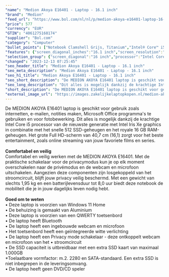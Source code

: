 ```yaml
---
"name": "Medion Akoya E16401 - Laptop - 16.1 inch"
"brand": "Medion"
"feed_url": "https://www.bol.com/nl/nl/p/medion-akoya-e16401-laptop-16-1-inch/9300000065110655"
"price": 577
"currency": "EUR"
"GTIN": "4061275168174"
"supplier": "Bol.com"
"category": "Computer"
"bullet_points": ["Notebook Clamshell Grijs, Titanium","Intel® Core™ i5 i5-1135G7 2,4 GHz","40,9 cm (16.1\") Full HD 1920 x 1080 Pixels IPS LED backlight 16:9","16 GB DDR4-SDRAM 3200 MHz","512 GB SSD","Intel Iris Xe Graphics","Wi-Fi 6 (802.11ax) Bluetooth 5.1","Lithium-Polymeer (LiPo) 8 uur 65 W","Windows 11 Home"]
"features": {"screen_diagonal_inches":"16.1 inch","screen_resolution":"1920 x 1080 Pixels","processor_family":"Intel® Core™ i5","memory_size":"16 GB","memory_type":"DDR4-SDRAM","total_storage_space":"512 GB","operating_system":"Windows 11 Home","width":"370 mm","depth":"245 mm","height":"199 mm","weight":"1,95 kg","graphics_card":"Intel Iris Xe Graphics"}
"selection_group": {"screen_diagonal":"16 inch","processor":"Intel Core i5","changed_price_past_3_days":false,"product_family":"AKOYA"}
"changed": "2023-12-13 07:25:45"
"seo_header_title": "Medion Akoya E16401 - Laptop - 16.1 inch"
"seo_meta_description": "Medion Akoya E16401 - Laptop - 16.1 inch"
"seo_h1_title": "Medion Akoya E16401 - Laptop - 16.1 inch"
"seo_short_description": "De MEDION AKOYA E16401 laptop is geschikt voor gebruik zoals internetten, e-mailen, notities maken, Microsoft Office programma's te gebruiken en voor fotobewerking."
"seo_long_description": "Dit alles is mogelijk dankzij de krachtige Intel Core i5 processor van de nieuwste generatie met Intel Iris Xe graphics in combinatie met het snelle 512 SSD-geheugen en het royale 16 GB RAM-geheugen. Het grote Full HD-scherm van 40,7 cm (16,1) zorgt voor het beste entertainment, zoals online streaming van jouw favoriete films en series. <br /> <br /> <b>Comfortabel en veilig</b> <br />Comfortabel en veilig werken met de MEDION AKOYA E16401. Met de praktische schakelaar voor de privacymodus kun je op elk moment overschakelen naar de privémodus en de webcam en microfoon uitschakelen. Aangezien deze componenten zijn losgekoppeld van het stroomcircuit, blijft jouw privacy veilig beschermd. Met een gewicht van slechts 1,95 kg en een batterijlevensduur tot 8,0 uur biedt deze notebook de mobiliteit die je in jouw dagelijks leven nodig hebt. <br /> <br /> <b>Goed om te weten</b> <br />• Deze laptop is voorzien van Windows 11 Home <br />• De behuizing is gemaakt van Aluminium <br />• Deze laptop is voorzien van een QWERTY toetsenbord <br />• De laptop heeft Bluetooth <br />• De laptop heeft een ingebouwde webcam en microfoon <br />• Het toetsenbord heeft een geïntegreerde witte verlichting <br />• De laptop heeft een Privacy mode schakelaar - deze ontkoppelt webcam en microfoon van het • stroomcircuit <br />• De SSD capaciteit is uitbreidbaar met een extra SSD kaart van maximaal 1. 000GB <br />*Toelaatbare vormfactor: m. 2. 2280 en SATA-standaard. Een extra SSD is niet inbegrepen in de leveringsomvang. <br />• De laptop heeft geen DVD/CD speler"
"short_description": "De MEDION AKOYA E16401 laptop is geschikt voor gebruik zoals internetten, e-mailen, notities maken, Microsoft Office programma's te gebruiken en voor fotobewerking. Dit alles is mogelijk dankzij de krachtige Intel Core i5 processor van de nieuwste generatie met Intel Iris Xe graphics in combinatie met het snelle 512 SSD-geheugen en het royale 16 GB RAM-geheugen. Het grote Full HD-scherm van 40,7 cm (16,1) zorgt voor het beste entertainment, zoals online streaming van jouw favoriete films en series. Comfortabel en veilig Comfortabel en veilig werken met de MEDION AKOYA E16401. Met de praktische schakelaar voor de privacymodus kun je op elk moment overschakelen naar de privémodus en de webcam en microfoon uitschakelen. Aangezien deze componenten zijn losgekoppeld van het stroomcircuit, blijft jouw privacy veilig beschermd. Met een gewicht van slechts 1,95 kg en een batterijlevensduur tot 8,0 uur biedt deze notebook de mobiliteit die je in jouw dagelijks leven nodig hebt. Goed om te weten • Deze laptop is voorzien van Windows 11 Home • De behuizing is gemaakt van Aluminium • Deze laptop is voorzien van een QWERTY toetsenbord • De laptop heeft Bluetooth • De laptop heeft een ingebouwde webcam en microfoon • Het toetsenbord heeft een geïntegreerde witte verlichting • De laptop heeft een Privacy mode schakelaar - deze ontkoppelt webcam en microfoon van het • stroomcircuit • De SSD capaciteit is uitbreidbaar met een extra SSD kaart van maximaal 1.000GB *Toelaatbare vormfactor: m.2. 2280 en SATA-standaard. Een extra SSD is niet inbegrepen in de leveringsomvang. • De laptop heeft geen DVD/CD speler"
"external_image_url": "https://images.zakelijkelaptopkopen.nl/medion-akoya-e16401-laptop-16-1-inch.webp"
---
```


De MEDION AKOYA E16401 laptop is geschikt voor gebruik zoals internetten, e-mailen, notities maken, Microsoft Office programma's te gebruiken en voor fotobewerking. Dit alles is mogelijk dankzij de krachtige Intel Core i5 processor van de nieuwste generatie met Intel Iris Xe graphics in combinatie met het snelle 512 SSD-geheugen en het royale 16 GB RAM-geheugen. Het grote Full HD-scherm van 40,7 cm (16,1) zorgt voor het beste entertainment, zoals online streaming van jouw favoriete films en series. <br /> <br /> <b>Comfortabel en veilig</b> <br />Comfortabel en veilig werken met de MEDION AKOYA E16401. Met de praktische schakelaar voor de privacymodus kun je op elk moment overschakelen naar de privémodus en de webcam en microfoon uitschakelen. Aangezien deze componenten zijn losgekoppeld van het stroomcircuit, blijft jouw privacy veilig beschermd. Met een gewicht van slechts 1,95 kg en een batterijlevensduur tot 8,0 uur biedt deze notebook de mobiliteit die je in jouw dagelijks leven nodig hebt. <br /> <br /> <b>Goed om te weten</b> <br />• Deze laptop is voorzien van Windows 11 Home <br />• De behuizing is gemaakt van Aluminium <br />• Deze laptop is voorzien van een QWERTY toetsenbord <br />• De laptop heeft Bluetooth <br />• De laptop heeft een ingebouwde webcam en microfoon <br />• Het toetsenbord heeft een geïntegreerde witte verlichting <br />• De laptop heeft een Privacy mode schakelaar - deze ontkoppelt webcam en microfoon van het • stroomcircuit <br />• De SSD capaciteit is uitbreidbaar met een extra SSD kaart van maximaal 1.000GB <br />*Toelaatbare vormfactor: m.2. 2280 en SATA-standaard. Een extra SSD is niet inbegrepen in de leveringsomvang. <br />• De laptop heeft geen DVD/CD speler